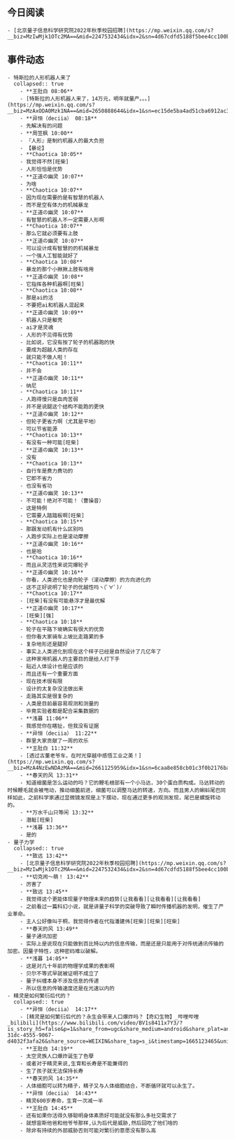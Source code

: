 ## 今日阅读
	- [北京量子信息科学研究院2022年秋季校园招聘](https://mp.weixin.qq.com/s?__biz=MzIwMjk1OTc2MA==&mid=2247532434&idx=2&sn=4d67cdfd5188f5bee4cc100b8096098e&chksm=96d4816da1a3087bc8cb51eb4432e8776152fc2de033c94cbfe93a7dc0b6db753a0adca4d399&mpshare=1&scene=1&srcid=1007L9lP3iNt0itOZ5AGYGv4&sharer_sharetime=1665121335140&sharer_shareid=8675d83321f73894b4804431b2667298#rd)
## 事件动态
	- 特斯拉的人形机器人来了
	  collapsed:: true
		- **王肚白 08:06**
		- [特斯拉的人形机器人来了，14万元，明年就量产。。。](https://mp.weixin.qq.com/s?__biz=MzAxODA0Mzk1NA==&mid=2650888644&idx=1&sn=ec15de5ba4ad51cba6912ac34d6601a3&chksm=8029bc99b75e358f4f85a3417e764ca1d73500d0c0ec6736337495eac1e7423296ba3f7202f1&mpshare=1&scene=1&srcid=10071vK1zEGnbyWTBwmsTion&sharer_sharetime=1665101141575&sharer_shareid=4f0e6e22777d91835155a84c7aa7c1e2#rd)
		- **异恒（deciia） 08:18**
		- 先解决有的问题
		- **周笠枫 10:00**
		- 『人形』是制约机器人的最大负担
		- 【暴论】
		- **Chaotica 10:05**
		- 我觉得不然[旺柴]
		- 人形恰恰是优势
		- **正道の幽灵 10:07**
		- 为啥
		- **Chaotica 10:07**
		- 因为现在需要的是有智慧的机器人
		- 而不是空有体力的机械暴龙
		- **正道の幽灵 10:07**
		- 有智慧的机器人不一定需要人形啊
		- **Chaotica 10:07**
		- 那么它就必须要有上肢
		- **正道の幽灵 10:07**
		- 可以设计成有智慧的的机械暴龙
		- 一个强人工智能就好了
		- **Chaotica 10:08**
		- 暴龙的那个小揪揪上肢有啥用
		- **正道の幽灵 10:08**
		- 它指挥各种机器啊[旺柴]
		- **Chaotica 10:08**
		- 那是ai的活
		- 不要把ai和机器人混起来
		- **正道の幽灵 10:09**
		- 机器人只是躯壳
		- ai才是灵魂
		- 人形的不见得有优势
		- 比如说，它没有按了轮子的机器跑的快
		- 要成为超越人类的存在
		- 就只能不做人啦！
		- **Chaotica 10:11**
		- 并不会
		- **正道の幽灵 10:11**
		- 纳尼
		- **Chaotica 10:11**
		- 人跑得慢只是血肉苦弱
		- 并不是说腿这个结构不能跑的更快
		- **正道の幽灵 10:12**
		- 但轮子更省力啊（尤其是平地）
		- 可以节省能源
		- **Chaotica 10:13**
		- 有没有一种可能[旺柴]
		- **正道の幽灵 10:13**
		- 没有
		- **Chaotica 10:13**
		- 自行车是费力费功的
		- 它即不省力
		- 也没有省功
		- **正道の幽灵 10:13**
		- 不可能！绝对不可能！（曹操音）
		- 这是特例
		- 它需要人踏踏板啊[旺柴]
		- **Chaotica 10:15**
		- 那跟发动机有什么区别吗
		- 人跑步实际上也是滚动摩擦
		- **正道の幽灵 10:16**
		- 也是哈
		- **Chaotica 10:16**
		- 而且从灵活性来说完爆轮子
		- **正道の幽灵 10:16**
		- 你看，人类进化也是向轮子（滚动摩擦）的方向进化的
		- 这不正好说明了轮子的优越性吗ヽ(ﾟ∀ﾟ)ﾉ
		- **Chaotica 10:17**
		- [旺柴]有没有可能悬浮才是最优解
		- **正道の幽灵 10:17**
		- [旺柴][强]
		- **Chaotica 10:18**
		- 轮子在平路下坡确实有很大的优势
		- 但你看大家骑车上坡比走路累的多
		- 复杂地形还是腿好
		- 事实上人类进化到现在这个样子已经是自然设计了几亿年了
		- 这种家用机器人的主要目的是给人打下手
		- 贴近人体设计也是应该的
		- 而且还有一个重要方面
		- 现在技术很有限
		- 设计的太复杂没法做出来
		- 走路其实是很复杂的
		- 人类是目前最容易观测和测量的
		- 毕竟实验者都是配合采集数据的
		- **浅暮 11:06**
		- 我感觉你在瞎扯，但我没有证据
		- **异恒（deciia） 11:22**
		- 群里大家贡献了一周的欢乐
		- **王肚白 11:32**
		- [透过古董老爷车，在时光穿越中感悟工业之美！](https://mp.weixin.qq.com/s?__biz=MzA4NzEwNDAzMA==&mid=2661125959&idx=1&sn=6caa8e858cb01c3f0b2176ba727f7e4e&chksm=8b57a036bc202920c0fe6b372957d9a01dde984934e731714fb599e0637cb81c2d6d838776b2&mpshare=1&scene=1&srcid=1007JW4rWc9cc78kzsQ2i9pc&sharer_sharetime=1665113550398&sharer_shareid=4f0e6e22777d91835155a84c7aa7c1e2#rd)
		- **春天的风 13:31**
		- 知道细菌是怎么运动的吗？它的鞭毛根部有一个小马达，30个蛋白质构成。马达转动的时候鞭毛就会被甩动，推动细菌前进，细菌可以调整马达的转速，方向。而且男人的蝌蚪尾巴同样如此，之前科学家通过显微镜发现是上下摆动，现在通过更多的观测发现，尾巴是螺旋转动的。
		- **万水千山只等闲 13:32**
		- 潜艇[旺柴]
		- **浅暮 13:36**
		- 是的
	- 量子力学
	  collapsed:: true
		- **致远 13:42**
		- [北京量子信息科学研究院2022年秋季校园招聘](https://mp.weixin.qq.com/s?__biz=MzIwMjk1OTc2MA==&mid=2247532434&idx=2&sn=4d67cdfd5188f5bee4cc100b8096098e&chksm=96d4816da1a3087bc8cb51eb4432e8776152fc2de033c94cbfe93a7dc0b6db753a0adca4d399&mpshare=1&scene=1&srcid=1007L9lP3iNt0itOZ5AGYGv4&sharer_sharetime=1665121335140&sharer_shareid=8675d83321f73894b4804431b2667298#rd)
		- **切克闹～萌！ 13:42**
		- 厉害了
		- **致远 13:45**
		- 我觉得这个更能体现量子物理未来的趋势[让我看看][让我看看][让我看看]
		- 之前看过一篇科幻小说，就是讲量子科学的突破导致了瞬时传播机器的发明，催生了产业革命。
		- 主人公好像叫于桐，我觉得作者在代指潘建伟[旺柴][旺柴][旺柴]
		- **春天的风 13:49**
		- 量子通讯加密
		- 实际上是说现在只能做到百比特以内的信息传输，而是还是只能用于对传统通讯传输的加密。因量子特性，这种密码难以破解。
		- **浅暮 14:05**
		- 这是对几十年前的物理学成果的表彰啊
		- 贝尔不等式早就被证明不成立了
		- 量子纠缠本身不涉及信息的传递
		- 所以信息的传输速度还是在光速以内的
	- 精灵是如何繁衍后代的？
	  collapsed:: true
		- **异恒（deciia） 14:17**
		- [精灵是如何繁衍后代的？永生会带来人口爆炸吗？【奇幻生物】_哔哩哔哩_bilibili](https://www.bilibili.com/video/BV1s8411x7Y3/?is_story_h5=false&p=1&share_from=ugc&share_medium=android&share_plat=android&share_session_id=5db11beb-31dc-4555-9067-d4032f3afa26&share_source=WEIXIN&share_tag=s_i&timestamp=1665123465&unique_k=26UYvAo)
		- **王肚白 14:19**
		- 太空灵族人口爆炸诞生了色孽
		- 或者对于精灵来说,生育和长寿是不能兼得的
		- 生了孩子就无法保持长寿
		- **春天的风 14:35**
		- 人体细胞可以转为精子，精子又与人体细胞结合，不断循环就可以永生了。
		- **异恒（deciia） 14:43**
		- 精灵600岁寿命，生育一次减一半
		- **王肚白 14:45**
		- 还有如果你活得久够聪明身体素质好可能就没有那么多社交需求了
		- 就想宙斯他爸和他爷爷那样,认为后代是威胁,然后回吃了他们啥的
		- 除非有持续的外部威胁否则可能对繁衍的意愿没有那么高